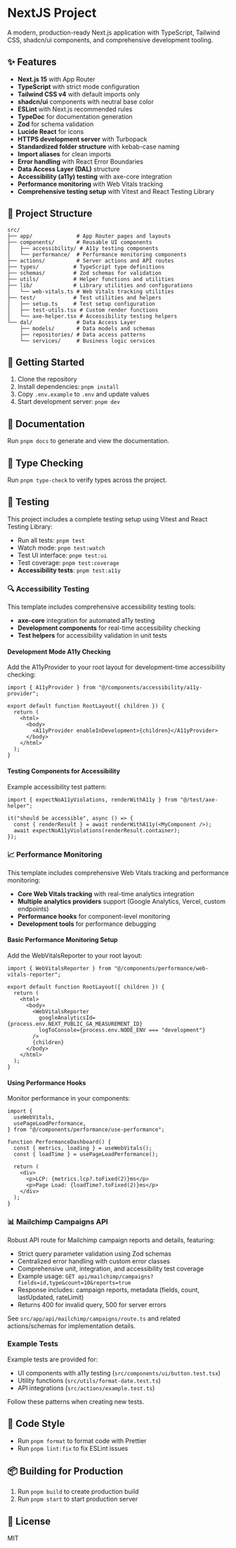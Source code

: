 # NextJS Project

A modern, production-ready Next.js application with TypeScript, Tailwind CSS, shadcn/ui components, and comprehensive development tooling.

## ✨ Features

- **Next.js 15** with App Router
- **TypeScript** with strict mode configuration
- **Tailwind CSS v4** with default imports only
- **shadcn/ui** components with neutral base color
- **ESLint** with Next.js recommended rules
- **TypeDoc** for documentation generation
- **Zod** for schema validation
- **Lucide React** for icons
- **HTTPS development server** with Turbopack
- **Standardized folder structure** with kebab-case naming
- **Import aliases** for clean imports
- **Error handling** with React Error Boundaries
- **Data Access Layer (DAL)** structure
- **Accessibility (a11y) testing** with axe-core integration
- **Performance monitoring** with Web Vitals tracking
- **Comprehensive testing setup** with Vitest and React Testing Library

## 📁 Project Structure

```
src/
├── app/              # App Router pages and layouts
├── components/       # Reusable UI components
│   ├── accessibility/ # A11y testing components
│   └── performance/  # Performance monitoring components
├── actions/          # Server actions and API routes
├── types/           # TypeScript type definitions
├── schemas/         # Zod schemas for validation
├── utils/           # Helper functions and utilities
├── lib/             # Library utilities and configurations
│   └── web-vitals.ts # Web Vitals tracking utilities
├── test/            # Test utilities and helpers
│   ├── setup.ts     # Test setup configuration
│   ├── test-utils.tsx # Custom render functions
│   └── axe-helper.tsx # Accessibility testing helpers
└── dal/              # Data Access Layer
    ├── models/       # Data models and schemas
    ├── repositories/ # Data access patterns
    └── services/     # Business logic services
```

## 🚀 Getting Started

1. Clone the repository
2. Install dependencies: `pnpm install`
3. Copy `.env.example` to `.env` and update values
4. Start development server: `pnpm dev`

## 📖 Documentation

Run `pnpm docs` to generate and view the documentation.

## 🧪 Type Checking

Run `pnpm type-check` to verify types across the project.

## 🧪 Testing

This project includes a complete testing setup using Vitest and React Testing Library:

- Run all tests: `pnpm test`
- Watch mode: `pnpm test:watch`
- Test UI interface: `pnpm test:ui`
- Test coverage: `pnpm test:coverage`
- **Accessibility tests**: `pnpm test:a11y`

### 🔍 Accessibility Testing

This template includes comprehensive accessibility testing tools:

- **axe-core** integration for automated a11y testing
- **Development components** for real-time accessibility checking
- **Test helpers** for accessibility validation in unit tests

#### Development Mode A11y Checking

Add the A11yProvider to your root layout for development-time accessibility checking:

```tsx
import { A11yProvider } from "@/components/accessibility/a11y-provider";

export default function RootLayout({ children }) {
  return (
    <html>
      <body>
        <A11yProvider enableInDevelopment>{children}</A11yProvider>
      </body>
    </html>
  );
}
```

#### Testing Components for Accessibility

Example accessibility test pattern:

```tsx
import { expectNoA11yViolations, renderWithA11y } from "@/test/axe-helper";

it("should be accessible", async () => {
  const { renderResult } = await renderWithA11y(<MyComponent />);
  await expectNoA11yViolations(renderResult.container);
});
```

### 📈 Performance Monitoring

This template includes comprehensive Web Vitals tracking and performance monitoring:

- **Core Web Vitals tracking** with real-time analytics integration
- **Multiple analytics providers** support (Google Analytics, Vercel, custom endpoints)
- **Performance hooks** for component-level monitoring
- **Development tools** for performance debugging

#### Basic Performance Monitoring Setup

Add the WebVitalsReporter to your root layout:

```tsx
import { WebVitalsReporter } from "@/components/performance/web-vitals-reporter";

export default function RootLayout({ children }) {
  return (
    <html>
      <body>
        <WebVitalsReporter
          googleAnalyticsId={process.env.NEXT_PUBLIC_GA_MEASUREMENT_ID}
          logToConsole={process.env.NODE_ENV === "development"}
        />
        {children}
      </body>
    </html>
  );
}
```

#### Using Performance Hooks

Monitor performance in your components:

```tsx
import {
  useWebVitals,
  usePageLoadPerformance,
} from "@/components/performance/use-performance";

function PerformanceDashboard() {
  const { metrics, loading } = useWebVitals();
  const { loadTime } = usePageLoadPerformance();

  return (
    <div>
      <p>LCP: {metrics.lcp?.toFixed(2)}ms</p>
      <p>Page Load: {loadTime?.toFixed(2)}ms</p>
    </div>
  );
}
```

### 📊 Mailchimp Campaigns API

Robust API route for Mailchimp campaign reports and details, featuring:

- Strict query parameter validation using Zod schemas
- Centralized error handling with custom error classes
- Comprehensive unit, integration, and accessibility test coverage
- Example usage: `GET api/mailchimp/campaigns?fields=id,type&count=10&reports=true`
- Response includes: campaign reports, metadata (fields, count, lastUpdated, rateLimit)
- Returns 400 for invalid query, 500 for server errors

See `src/app/api/mailchimp/campaigns/route.ts` and related actions/schemas for implementation details.

### Example Tests

Example tests are provided for:

- UI components with a11y testing (`src/components/ui/button.test.tsx`)
- Utility functions (`src/utils/format-date.test.ts`)
- API integrations (`src/actions/example.test.ts`)

Follow these patterns when creating new tests.

## 🎨 Code Style

- Run `pnpm format` to format code with Prettier
- Run `pnpm lint:fix` to fix ESLint issues

## 📦 Building for Production

1. Run `pnpm build` to create production build
2. Run `pnpm start` to start production server

## 📄 License

MIT
